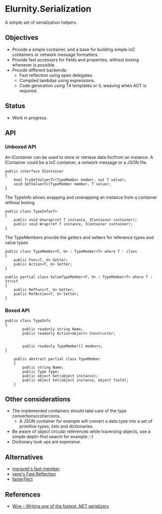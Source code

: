 # Elurnity.Serialization

A simple set of serialization helpers.

## Objectives
- Provide a simple container, and a base for building simple IoC containers or network message formatters.
- Provide fast accessors for fields and properties, without boxing whenever is possible.
- Provide different backends:
  - Fast reflection using open delegates.
  - Compiled lambdas using expressions.
  - Code generation using T4 templates or IL weaving when AOT is required.

## Status
- Work in progress.

## API

### Unboxed API

An IContainer can be used to store or retrieve data for/from an instance. A IContainer could be a IoC container, a network message or a JSON file.

```
public interface IContainer
{
    bool TryGetValue<T>(TypeMember member, out T value);
    void SetValue<T>(TypeMember member, T value);
}
```

The TypeInfo<T> allows wrapping and unwrapping an instance from a container without boxing.

```
public class TypeInfo<T>
{
    public void Unwrap(ref T instance, IContainer container);
    public void Wrap(ref T instance, IContainer container);
}
```

The TypeMembers provide the getters and setters for reference types and value types

```
public class TypeMember<T, U> : TypeMember<T> where T : class
{
    public Func<T, U> Getter;
    public Action<T, U> Setter;
}

public partial class ValueTypeMember<T, U> : TypeMember<T> where T : struct
{
    public RefFunc<T, U> Getter;
    public RefAction<T, U> Setter;
}
```

### Boxed API

```
public class TypeInfo
{
        public readonly string Name;
        public readonly Action<object> Constructor;
        
        
        public readonly TypeMember[] members;
}
```

```
    public abstract partial class TypeMember
    {
        public string Name;
        public Type type;
        public object Get(object instance);
        public object Set(object instance, object field);
    }
```

## Other considerations

- The implemented containers should take care of the type convertions/cohercions.
  - A JSON container for example will convert a data type into a set of primitive types, lists and dictionaries. 
- Be aware of object circular references while traversing objects, use a simple depth-first search for example :-)
- Dictionary look ups are expensive.

## Alternatives
- [mgravell's fast-member](https://github.com/mgravell/fast-member)
- [vexe's Fast.Reflection](https://github.com/vexe/Fast.Reflection)
- [fasterflect](https://fasterflect.codeplex.com/)

## References
- [Wire – Writing one of the fastest .NET serializers](https://rogerjohansson.blog/2016/08/16/wire-writing-one-of-the-fastest-net-serializers/)
